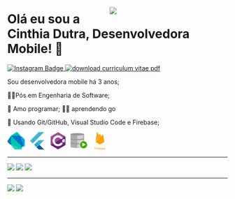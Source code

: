 ## 

<img src = ".github/dotcode.png" width = "270px" align = "right">

# Olá eu sou a Cinthia Dutra, Desenvolvedora Mobile! 💜

<div id="badges">  
  
  
  <a href = "https://instagram.com/cinthiadutra11">
    <img src="https://img.shields.io/badge/Instagram-1e0e31?style=for-the-badge&logo=instagram&logoColor=white" alt="Instagram Badge"/>
  </a>
   <a href="./assets/curriculo_cinthia.pdf" download>
    <img src="https://img.shields.io/static/v1?message=Download do meu CV&label=PT&color=orange&logoColor=white&labelColor=&style=for-the-badge" height="35" alt="download curriculum vitae pdf"  />
  </a>
 
</div>

Sou desenvolvedora mobile há 3 anos;

:woman_student:Pós em Engenharia de Software;


💜 Amo programar;
👩‍💻 aprendendo go

🧰 Usando Git/GitHub, Visual Studio Code e Firebase;

<div>
  <img src="https://github.com/devicons/devicon/blob/master/icons/dart/dart-original.svg" title="Flutter" alt="Flutter" width="40" height="40"/>&nbsp;
  <img src="https://github.com/devicons/devicon/blob/master/icons/flutter/flutter-original.svg" title="Flutter" alt="Flutter" width="40" height="40"/>&nbsp;  
  <img src="https://github.com/devicons/devicon/blob/master/icons/csharp/csharp-original.svg" title="Csharp" alt="Csharp" width="40" height="40"/>&nbsp;
  <img src="https://github.com/devicons/devicon/blob/master/icons/SqlDeveloper/sqlDeveloper-original.svg" title="Sql" alt="Sql" width="40" height="40"/>&nbsp;
  <img src="https://github.com/devicons/devicon/blob/master/icons/firebase/firebase-plain-wordmark.svg" title="Firebase" alt="Firebase" width="40" height="40"/>&nbsp;
</div>

---  
<div> 
  <a href="https://instagram.com/cinthiadutra11" target="_blank"><img src="https://img.shields.io/badge/-Instagram-%23E4405F?style=for-the-badge&logo=instagram&logoColor=white" target="_blank"></a>
  <a href = "mailto:cinthiadutra@gmail.com"><img src="https://img.shields.io/badge/-Gmail-%23333?style=for-the-badge&logo=gmail&logoColor=white" target="_blank"></a>
  <a href="https://www.linkedin.com/in/cinthiasoudutra" target="_blank"><img src="https://img.shields.io/badge/-LinkedIn-%230077B5?style=for-the-badge&logo=linkedin&logoColor=white" target="_blank"></a> 
  
</div>




---  
<div align = "left">  
  <img height = "200em" src="https://github-readme-stats.vercel.app/api?username=cinthiadutra&show_icons=true&show_icons=true&theme=bear&count_private=true" />
  <img height = "200em" src="https://github-readme-stats.vercel.app/api/top-langs/?username=cinthiadutra&show_icons=true&theme=bear&count_private=true"/>
</div>

</div>


